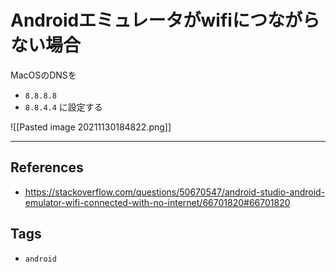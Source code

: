 # Androidエミュレータがwifiにつながらない場合
MacOSのDNSを
- `8.8.8.8`
- `8.8.4.4`
に設定する

![[Pasted image 20211130184822.png]]

---
## References
- https://stackoverflow.com/questions/50670547/android-studio-android-emulator-wifi-connected-with-no-internet/66701820#66701820

## Tags
- `android` 
